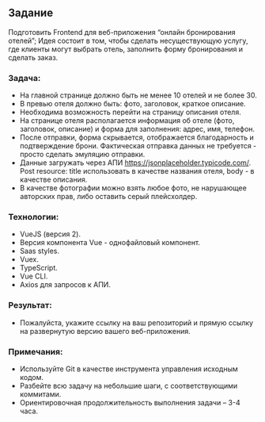 ## Задание

Подготовить Frontend для веб-приложения “онлайн бронирования отелей”;
Идея состоит в том, чтобы сделать несуществующую услугу, где клиенты могут выбрать
отель, заполнить форму бронирования и сделать заказ.
### Задача:
* На главной странице должно быть не менее 10 отелей и не более 30.
* В превью отеля должно быть: фото, заголовок, краткое описание.
* Необходима возможность перейти на страницу описания отеля.
* На странице отеля располагается информация об отеле (фото, заголовок,
описание) и форма для заполнения: адрес, имя, телефон.
* После отправки, форма скрывается, отображается благодарность и
подтверждение брони. Фактическая отправка данных не требуется - просто
сделать эмуляцию отправки.
* Данные загружать через АПИ https://jsonplaceholder.typicode.com/. Post resource:
title использовать в качестве названия отеля, body - в качестве описания.
* В качестве фотографии можно взять любое фото, не нарушающее авторских прав,
либо оставить серый плейсхолдер.
### Технологии:
* VueJS (версия 2).
* Версия компонента Vue - однофайловый компонент.
* Saas styles.
* Vuex.
* TypeScript.
* Vue CLI.
* Axios для запросов к АПИ.
### Результат:
* Пожалуйста, укажите ссылку на ваш репозиторий и прямую ссылку на развернутую
версию вашего веб-приложения.
### Примечания:
* Используйте Git в качестве инструмента управления исходным кодом.
* Разбейте всю задачу на небольшие шаги, с соответствующими коммитами.
* Ориентировочная продолжительность выполнения задачи – 3-4 часа.

